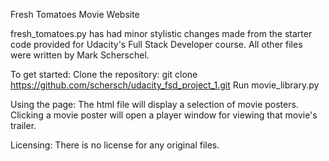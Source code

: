 Fresh Tomatoes Movie Website

fresh_tomatoes.py has had minor stylistic changes made from the starter code provided for Udacity's Full Stack Developer course.
All other files were written by Mark Scherschel.

To get started:
Clone the repository: git clone https://github.com/schersch/udacity_fsd_project_1.git
Run movie_library.py

Using the page:
The html file will display a selection of movie posters.
Clicking a movie poster will open a player window for viewing that movie's trailer.

Licensing:
There is no license for any original files.
